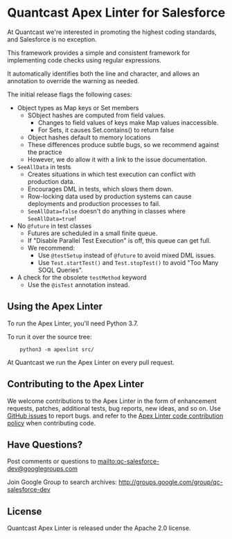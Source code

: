 Quantcast Apex Linter for Salesforce
====================================

At Quantcast we're interested
in promoting the highest coding standards,
and Salesforce is no exception.

This framework provides
a simple and consistent framework
for implementing code checks
using regular expressions.

It automatically identifies
both the line and character,
and allows an annotation
to override the warning as needed.

The initial release
flags the following cases:

* Object types as Map keys or Set members
    * SObject hashes are computed
    from field values.
        * Changes to field values of keys
        make Map values inaccessible.
        * For Sets, it causes Set.contains()
        to return false
    * Object hashes default to memory locations
    * These differences produce subtle bugs,
    so we recommend against the practice
    * However, we do allow it
    with a link to the issue documentation.
* `SeeAllData` in tests
    * Creates situations in which test execution
    can conflict with production data.
    * Encourages DML in tests,
    which slows them down.
    * Row-locking data
    used by production systems
    can cause deployments
    and production processes to fail.
    * `SeeAllData=false` doesn't do anything
    in classes where `SeeAllData=true`!
* No `@future` in test classes
    * Futures are scheduled
    in a small finite queue.
    * If "Disable Parallel Test Execution" is off,
    this queue can get full.
    * We recommend:
        * Use `@testSetup` instead of `@future` to avoid mixed DML issues.
        * Use `Test.startTest()` and `Test.stopTest()` to avoid "Too Many SOQL Queries".
* A check for the obsolete `testMethod` keyword
    * Use the `@isTest` annotation instead.

Using the Apex Linter
----------------

To run the Apex Linter,
you'll need Python 3.7.

To run it over the source tree:

        python3 -m apexlint src/

At Quantcast we run the Apex Linter
on every pull request.

Contributing to the Apex Linter
---------------------------
We welcome contributions to the Apex Linter
in the form of enhancement requests, patches,
additional tests, bug reports, new ideas, and so on.
Use [GitHub issues][issues] to report bugs.
and refer to the [Apex Linter code contribution policy][ccp]
when contributing code.

Have Questions?
---------------
Post comments or questions to <mailto:qc-salesforce-dev@googlegroups.com>

Join Google Group to search archives: <http://groups.google.com/group/qc-salesforce-dev>

License
--------
Quantcast Apex Linter is released under the Apache 2.0 license.

[ccp]: https://github.com/quantcast/apex-linter/CONTRIBUTING.md
[issues]: https://github.com/quantcast/apex-linter/issues
[develop]: https://github.com/quantcast/apex-linter/wiki/Developer-Documentation
